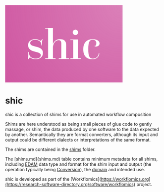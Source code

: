 <img src="/assets/img/shic_logo.png" alt="shic logo" style="height: 250px;"/>

# shic
shic is a collection of shims for use in automated workflow composition

Shims are here understood as being small pieces of glue code to gently massage, or shim, the data produced by one software to the data expected by another. Semantically they are format converters, although its input and output could be different dialects or interpretations of the same format.

The shims are contained in the [shims](shims) folder.

The [shims.md]{shims.md) table contains minimum metadata for all shims, including [EDAM](https://edamontology.org/) data type and format for the shim input and output (the operation typically being [Conversion](https://edamontology.org/)), the [domain](http://edamontology.org/topic_0003) and intended use.

shic is developed as part of the [Workflomics](https://workflomics.org](https://research-software-directory.org/software/workflomics) project.
